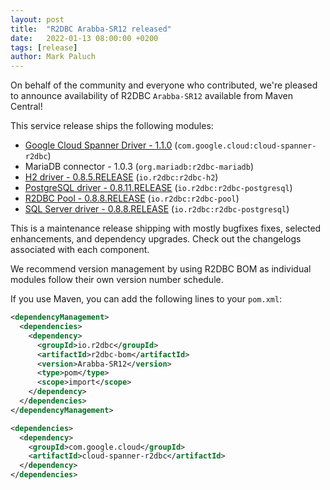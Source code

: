 ```yaml
---
layout: post
title:  "R2DBC Arabba-SR12 released"
date:   2022-01-13 08:00:00 +0200
tags: [release]
author: Mark Paluch
---
```


On behalf of the community and everyone who contributed, we're pleased to announce availability of R2DBC `Arabba-SR12` available from Maven Central!

This service release ships the following modules:

* [Google Cloud Spanner Driver - 1.1.0](https://github.com/GoogleCloudPlatform/cloud-spanner-r2dbc/releases/tag/v1.1.0) (`com.google.cloud:cloud-spanner-r2dbc`)
* MariaDB connector - 1.0.3 (`org.mariadb:r2dbc-mariadb`)
* [H2 driver - 0.8.5.RELEASE](https://github.com/r2dbc/r2dbc-h2/milestone/11?closed=1)  (`io.r2dbc:r2dbc-h2`)
* [PostgreSQL driver - 0.8.11.RELEASE](https://github.com/pgjdbc/r2dbc-postgresql/milestone/22?closed=1)  (`io.r2dbc:r2dbc-postgresql`)
* [R2DBC Pool - 0.8.8.RELEASE](https://github.com/r2dbc/r2dbc-pool/milestone/14?closed=1)  (`io.r2dbc:r2dbc-pool`)
* [SQL Server driver - 0.8.8.RELEASE](https://github.com/r2dbc/r2dbc-mssql/milestone/16?closed=1)  (`io.r2dbc:r2dbc-postgresql`)

This is a maintenance release shipping with mostly bugfixes fixes, selected enhancements, and dependency upgrades. Check out the changelogs associated with each component.

We recommend version management by using R2DBC BOM as individual modules follow their own version number schedule.

If you use Maven, you can add the following lines to your `pom.xml`:

```xml
<dependencyManagement>
  <dependencies>
    <dependency>
      <groupId>io.r2dbc</groupId>
      <artifactId>r2dbc-bom</artifactId>
      <version>Arabba-SR12</version>
      <type>pom</type>
      <scope>import</scope>
    </dependency>
  </dependencies>
</dependencyManagement>

<dependencies>
  <dependency>
    <groupId>com.google.cloud</groupId>
    <artifactId>cloud-spanner-r2dbc</artifactId>
  </dependency>
</dependencies>
```
